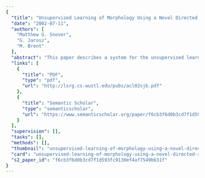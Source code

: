 ```yaml
---
{
  "title": "Unsupervised Learning of Morphology Using a Novel Directed Search Algorithm: Taking the First Step",
  "date": "2002-07-11",
  "authors": [
    "Matthew G. Snover",
    "G. Jarosz",
    "M. Brent"
  ],
  "abstract": "This paper describes a system for the unsupervised learning of morphological suffixes and stems from word lists. The system is composed of a generative probability model and a novel search algorithm. By examining morphologically rich subsets of an input lexicon, the search identifies highly productive paradigms. Quantitative results are shown by measuring the accuracy of the morphological relations identified. Experiments in English and Polish, as well as comparisons with other recent unsupervised morphology learning algorithms demonstrate the effectiveness of this technique.",
  "links": [
    {
      "title": "PDF",
      "type": "pdf",
      "url": "http://lsrg.cs.wustl.edu/pubs/acl02sjb.pdf"
    },
    {
      "title": "Semantic Scholar",
      "type": "semanticscholar",
      "url": "https://www.semanticscholar.org/paper/f6cb3f6d0b3cd7f1d593fc9130ef4af7549b631f"
    }
  ],
  "supervision": [],
  "tasks": [],
  "methods": [],
  "thumbnail": "unsupervised-learning-of-morphology-using-a-novel-directed-search-algorithm-taking-the-first-step-thumb.jpg",
  "card": "unsupervised-learning-of-morphology-using-a-novel-directed-search-algorithm-taking-the-first-step-card.jpg",
  "s2_paper_id": "f6cb3f6d0b3cd7f1d593fc9130ef4af7549b631f"
}
---
```


